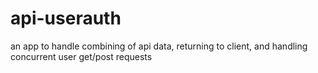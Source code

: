 # api-userauth
an app to handle combining of api data, returning to client, and handling concurrent user get/post requests
